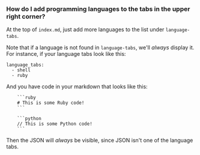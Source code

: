 ### How do I add programming languages to the tabs in the upper right corner?

At the top of `index.md`, just add more languages to the list under `language-tabs`.

Note that if a language is not found in `language-tabs`, we'll *always* display it. For instance, if your language tabs look like this:

    language_tabs:
      - shell
      - ruby

And you have code in your markdown that looks like this:

```
	```ruby
	# This is some Ruby code!
	```

	```python
	// This is some Python code!
	```
```

Then the JSON will *always* be visible, since JSON isn't one of the language tabs.
